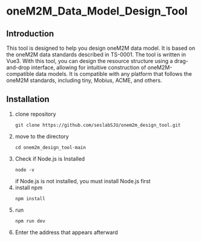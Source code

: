 # oneM2M_Data_Model_Design_Tool

## Introduction
This tool is designed to help you design oneM2M data model. It is based on the oneM2M data standards described in TS-0001. 
The tool is written in Vue3. With this tool, you can design the resource structure using a drag-and-drop interface, allowing for intuitive construction of oneM2M-compatible data models.
It is compatible with any platform that follows the oneM2M standards, including tiny, Mobius, ACME, and others.

## Installation
1. clone repository
   ```
   git clone https://github.com/seslabSJU/onem2m_design_tool.git
   ```
2. move to the directory
   ```
   cd onem2m_design_tool-main
   ```
3. Check if Node.js is Installed
   ```
   node -v
   ```
   if Node.js is not installed, you must install Node.js first
4. install npm
   ```
   npm install
   ```
5. run
   ```
   npm run dev
   ```
6. Enter the address that appears afterward
